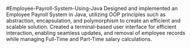 #Employee-Payroll-System-Using-Java
 Designed and implemented an Employee Payroll System in Java, utilizing OOP principles such as abstraction, encapsulation, and polymorphism to create an efficient and scalable solution.
Created a terminal-based user interface for efficient interaction, enabling seamless updates, and removal of employee records while managing Full-Time and Part-Time salary calculations.
